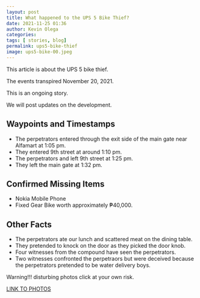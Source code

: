 ```yaml
--- 
layout: post 
title: What happened to the UPS 5 Bike Thief?
date: 2021-11-25 01:36
author: Kevin Olega 
categories:
tags: [ stories, blog]
permalink: ups5-bike-thief 
image: ups5-bike-00.jpeg
--- 
```

This article is about the UPS 5 bike thief.

The events transpired November 20, 2021.

This is an ongoing story.

We will post updates on the development.

## Waypoints and Timestamps

- The perpetrators entered through the exit side of the main gate near Alfamart at 1:05 pm.
- They entered 9th street at around 1:10 pm.
- The perpetrators and left 9th street at 1:25 pm.
- They left the main gate at 1:32 pm.

## Confirmed Missing Items

- Nokia Mobile Phone
- Fixed Gear Bike worth approximately ₱40,000.

## Other Facts

- The perpetrators ate our lunch and scattered meat on the dining table.
- They pretended to knock on the door as they picked the door knob.
- Four witnesses from the compound have seen the perpetrators.
- Two witnesses confronted the perpetraors but were deceived because the perpetrators pretended to be water delivery boys.

Warning!!! disturbing photos click at your own risk.

[LINK TO PHOTOS](https://drive.google.com/drive/folders/1ClgFCFYr8UtZT-VoQzLPqIFGjA9vVmyf?usp=sharing)

